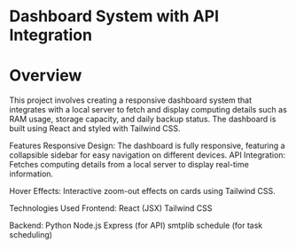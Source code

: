 # Dashboard System with API Integration
# Overview
This project involves creating a responsive dashboard system that integrates with a local server to fetch and display computing details such as RAM usage, storage capacity, and daily backup status. The dashboard is built using React and styled with Tailwind CSS.

Features
Responsive Design: The dashboard is fully responsive, featuring a collapsible sidebar for easy navigation on different devices.
API Integration: Fetches computing details from a local server to display real-time information.

Hover Effects: Interactive zoom-out effects on cards using Tailwind CSS.

Technologies Used
Frontend:
React (JSX)
Tailwind CSS

Backend:
Python
Node.js
Express (for API)
smtplib
schedule (for task scheduling)
